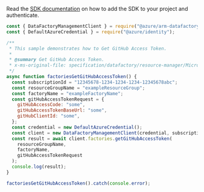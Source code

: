 Read the [SDK documentation](https://github.com/Azure/azure-sdk-for-js/blob/%40azure%2Farm-datafactory_10.6.0/sdk/datafactory/arm-datafactory/README.md) on how to add the SDK to your project and authenticate.

```javascript
const { DataFactoryManagementClient } = require("@azure/arm-datafactory");
const { DefaultAzureCredential } = require("@azure/identity");

/**
 * This sample demonstrates how to Get GitHub Access Token.
 *
 * @summary Get GitHub Access Token.
 * x-ms-original-file: specification/datafactory/resource-manager/Microsoft.DataFactory/stable/2018-06-01/examples/Factories_GetGitHubAccessToken.json
 */
async function factoriesGetGitHubAccessToken() {
  const subscriptionId = "12345678-1234-1234-1234-12345678abc";
  const resourceGroupName = "exampleResourceGroup";
  const factoryName = "exampleFactoryName";
  const gitHubAccessTokenRequest = {
    gitHubAccessCode: "some",
    gitHubAccessTokenBaseUrl: "some",
    gitHubClientId: "some",
  };
  const credential = new DefaultAzureCredential();
  const client = new DataFactoryManagementClient(credential, subscriptionId);
  const result = await client.factories.getGitHubAccessToken(
    resourceGroupName,
    factoryName,
    gitHubAccessTokenRequest
  );
  console.log(result);
}

factoriesGetGitHubAccessToken().catch(console.error);
```
